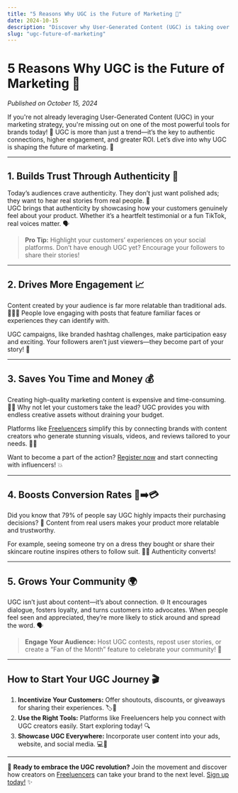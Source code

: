 ```yaml
---
title: "5 Reasons Why UGC is the Future of Marketing 🚀"
date: 2024-10-15
description: "Discover why User-Generated Content (UGC) is taking over marketing! Learn how it drives engagement, builds trust, and saves costs."
slug: "ugc-future-of-marketing"
---
```


# 5 Reasons Why UGC is the Future of Marketing 🚀

*Published on October 15, 2024*

If you're not already leveraging User-Generated Content (UGC) in your marketing strategy, you're missing out on one of the most powerful tools for brands today! 🤩 UGC is more than just a trend—it’s the key to authentic connections, higher engagement, and greater ROI. Let’s dive into why UGC is shaping the future of marketing. 🌟

---

## 1. Builds Trust Through Authenticity 🤝

Today’s audiences crave authenticity. They don’t just want polished ads; they want to hear real stories from real people. 💬  
UGC brings that authenticity by showcasing how your customers genuinely feel about your product. Whether it’s a heartfelt testimonial or a fun TikTok, real voices matter. 🗣️

> **Pro Tip:** Highlight your customers’ experiences on your social platforms. Don’t have enough UGC yet? Encourage your followers to share their stories!

---

## 2. Drives More Engagement 📈

Content created by your audience is far more relatable than traditional ads. 🧑‍🤝‍🧑 People love engaging with posts that feature familiar faces or experiences they can identify with.

UGC campaigns, like branded hashtag challenges, make participation easy and exciting. Your followers aren’t just viewers—they become part of your story! 📖

---

## 3. Saves You Time and Money 💰

Creating high-quality marketing content is expensive and time-consuming. 😵‍💫 Why not let your customers take the lead? UGC provides you with endless creative assets without draining your budget.

Platforms like [Freeluencers](https://freeluencers.com) simplify this by connecting brands with content creators who generate stunning visuals, videos, and reviews tailored to your needs. 🎥✨

Want to become a part of the action? [Register now](https://freeluencers.com/register) and start connecting with influencers! 💥

---

## 4. Boosts Conversion Rates 🚪➡️💳

Did you know that 79% of people say UGC highly impacts their purchasing decisions? 🛒 Content from real users makes your product more relatable and trustworthy.

For example, seeing someone try on a dress they bought or share their skincare routine inspires others to follow suit. 👗💄 Authenticity converts!

---

## 5. Grows Your Community 🌍

UGC isn’t just about content—it’s about connection. 🌐 It encourages dialogue, fosters loyalty, and turns customers into advocates. When people feel seen and appreciated, they’re more likely to stick around and spread the word. 🗣️

> **Engage Your Audience:** Host UGC contests, repost user stories, or create a “Fan of the Month” feature to celebrate your community! 🎉

---

## How to Start Your UGC Journey 🎬

1. **Incentivize Your Customers:** Offer shoutouts, discounts, or giveaways for sharing their experiences. 🏷️🎁
2. **Use the Right Tools:** Platforms like Freeluencers help you connect with UGC creators easily. Start exploring today! 🔍
3. **Showcase UGC Everywhere:** Incorporate user content into your ads, website, and social media. 💻📲

---

🌟 **Ready to embrace the UGC revolution?** Join the movement and discover how creators on [Freeluencers](https://freeluencers.com) can take your brand to the next level. [Sign up today!](https://freeluencers.com/register) ✨
